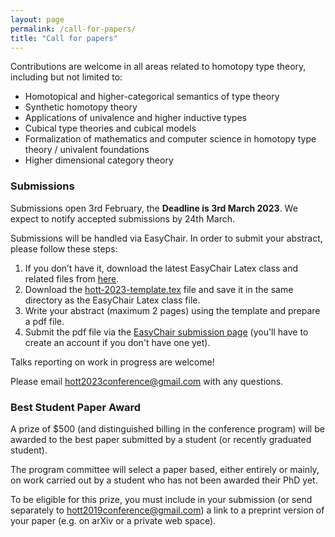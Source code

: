 ```yaml
---
layout: page
permalink: /call-for-papers/
title: "Call for papers"
---
```


<!-- # Call for papers -->

Contributions are welcome in all areas related to homotopy type
theory, including but not limited to:

* Homotopical and higher-categorical semantics of type theory
* Synthetic homotopy theory
* Applications of univalence and higher inductive types
* Cubical type theories and cubical models
* Formalization of mathematics and computer science in homotopy type theory / univalent foundations
* Higher dimensional category theory

### Submissions

Submissions open 3rd February, the **Deadline is 3rd March 2023**. We expect to
notify accepted submissions by 24th March.

<!-- This conference is run on the "mathematics model" rather than the
"computer science model": full papers will not be submitted,
submissions will not be refereed, and submission is not a publication
(although a proceedings volume might be organized afterwards).  More
information, including registration, accomodation options, and travel,
will be available as the conference approaches on this web site. -->

Submissions will be handled via EasyChair. In order to submit your abstract, please follow these steps:
1. If you don’t have it, download the latest EasyChair Latex class and related files from [here](https://easychair.org/publications/easychair.zip).
2. Download the [hott-2023-template.tex](../files/hott-2023-template.tex) file
   and save it in the same directory as the EasyChair Latex class file.
3. Write your abstract (maximum 2 pages) using the template and prepare a pdf file.
4. Submit the pdf file via the [EasyChair submission
page](https://easychair.org/conferences/?conf=hott2023) (you'll have to create
an account if you don't have one yet).

Talks reporting on work in progress are welcome!

Please email [hott2023conference@gmail.com](mailto:hott2023conference@gmail.com) with any questions.

### Best Student Paper Award

A prize of $500 (and distinguished billing in the conference program)
will be awarded to the best paper submitted by a student (or recently
graduated student).

The program committee will select a paper based, either entirely or mainly, on
work carried out by a student who has not been awarded their PhD yet.

To be eligible for this prize, you must include in your submission (or send
separately to
[hott2019conference@gmail.com](mailto:hott2019conference@gmail.com)) a link to a
preprint version of your paper (e.g. on arXiv or a private web space).